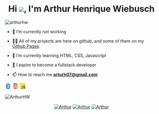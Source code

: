 <h1 align="center">Hi  <img src="https://raw.githubusercontent.com/kaueMarques/kaueMarques/master/hi.gif" width="30px">, I'm Arthur Henrique Wiebusch</h1>

<p align="left"> <img src="https://komarev.com/ghpvc/?username=arthuhw" alt="arthurhw" /> </p>

- 🔭 I’m currently not working

- 👨‍💻 All of my projects are here on github, and some of them on my [Github Pages](https://arthurhw.github.io)

- 🌱 I’m currently learning HTML, CSS, Javascript

- 🤔 I aspire to become a fullstack developer

- 📫 How to reach me **arturh07@gmail.com**

<p align="left">
<img src="https://raw.githubusercontent.com/devicons/devicon/master/icons/css3/css3-plain-wordmark.svg" alt="css3"  width="20" height="20"/>
<img src="https://raw.githubusercontent.com/devicons/devicon/master/icons/html5/html5-original-wordmark.svg" alt="html5"  width="20" height="20"/>
<img src="https://raw.githubusercontent.com/devicons/devicon/master/icons/javascript/javascript-original.svg" alt="javascript" width="20" height="20"/>
</p>
<img src="https://github-readme-stats.vercel.app/api?username=arthurhw&show_icons=true" alt="ArthurHW"/> 

<p align="center">
<a href="https://codepen.io/arthuhw" target="_blank"><img align="center" src="https://cdn.jsdelivr.net/npm/simple-icons@3.0.1/icons/codepen.svg" alt="Arthur" height="20" width="20" /></a>
<a href="https://linkedin.com/in/arthur-h-wiebusch" target="_blank"><img align="center" src="https://cdn.jsdelivr.net/npm/simple-icons@3.0.1/icons/linkedin.svg" alt="Arthur" height="20" width="20" /></a>
<a href="https://stackoverflow.com/maykbrito" target="blank"><img align="center" src="https://cdn.jsdelivr.net/npm/simple-icons@3.0.1/icons/stackoverflow.svg" alt="Arthur" height="20" width="20" /></a>
</p>

